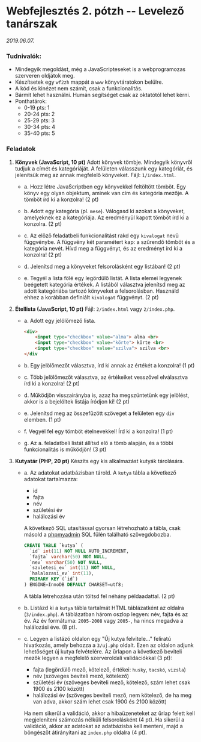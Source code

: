 # Webfejlesztés 2. pótzh -- Levelező tanárszak

_2019.06.07._

### Tudnivalók:

- Mindegyik megoldást, még a JavaScripteseket is a webprogramozas szerveren oldjátok meg.
- Készítsetek egy `wf2zh` mappát a `www` könyvtáratokon belülre.
- A kód és kinézet nem számít, csak a funkcionalitás.
- Bármit lehet használni. Humán segítséget csak az oktatótól lehet kérni.
- Ponthatárok:
    + 0-19 pts: 1
    + 20-24 pts: 2
    + 25-29 pts: 3
    + 30-34 pts: 4
    + 35-40 pts: 5


### Feladatok

1. **Könyvek (JavaScript, 10 pt)** Adott könyvek tömbje. Mindegyik könyvről tudjuk a címét és kategóriáját. A felületen válasszunk egy kategóriát, és jelenítsük meg az annak megfelelő könyveket. Fájl: `1/index.html`.
    
    - a. Hozz létre JavaScriptben egy könyvekkel feltöltött tömböt. Egy könyv egy olyan objektum, aminek van cím és kategória mezője. A tömböt írd ki a konzolra! (2 pt)

    - b. Adott egy kategória (pl. `mese`). Válogasd ki azokat a könyveket, amelyeknek ez a kategóriája. Az eredményül kapott tömböt írd ki a konzolra. (2 pt)

    - c. Az előző feladatbeli funkcionalitást rakd egy `kivalogat` nevű függvénybe. A függvény két paramétert kap: a szűrendő tömböt és a kategória nevét. Hívd meg a függvényt, és az eredményt írd ki a konzolra! (2 pt)

    - d. Jelenítsd meg a könyveket felsorolásként egy listában! (2 pt)

    - e. Tegyél a lista fölé egy legördülő listát. A lista elemei legyenek beégetett kategória értékek. A listából választva jelenítsd meg az adott kategóriába tartozó könyveket a felsorolásban. Használd ehhez a korábban definiált `kivalogat` függvényt. (2 pt)

2. **Étellista (JavaScript, 10 pt)** Fájl: `2/index.html` vagy `2/index.php`.

    - a. Adott egy jelölőmező lista.

        ```html
        <div>
            <input type="checkbox" value="alma"> alma <br>
            <input type="checkbox" value="körte"> körte <br>
            <input type="checkbox" value="szilva"> szilva <br>
        </div
        ```

    - b. Egy jelölőmezőt választva, írd ki annak az értékét a konzolra! (1 pt)

    - c. Több jelölőmezőt választva, az értékeiket vesszővel elválasztva írd ki a konzolra! (2 pt)

    - d. Működjön visszairányba is, azaz ha megszüntetünk egy jelölést, akkor is a bejelöltek listája íródjon ki! (2 pt)

    - e. Jelenítsd meg az összefűzött szöveget a felületen egy `div` elemben. (1 pt)

    - f. Vegyél fel egy tömböt ételnevekkel! Írd ki a konzolra! (1 pt)

    - g. Az a. feladatbeli listát állítsd elő a tömb alapján, és a többi funkcionalitás is működjön! (3 pt)

3. **Kutyatár (PHP, 20 pt)** Készíts egy kis alkalmazást kutyák tárolására.
    
    - a. Az adatokat adatbázisban tárold. A `kutya` tábla a következő adatokat tartalmazza:

        - id
        - fajta
        - név
        - születési év
        - halálozási év

        A következő SQL utasítással gyorsan létrehozható a tábla, csak másold a [phpmyadmin](http://webprogramozas.inf.elte.hu/phpmyadmin/index.php) SQL fülén található szövegdobozba.

        ```sql
        CREATE TABLE `kutya` (
          `id` int(11) NOT NULL AUTO_INCREMENT,
          `fajta` varchar(50) NOT NULL,
          `nev` varchar(50) NOT NULL,
          `szuletesi_ev` int(11) NOT NULL,
          `halalozasi_ev` int(11),
          PRIMARY KEY (`id`)
        ) ENGINE=InnoDB DEFAULT CHARSET=utf8;
        ```

        A tábla létrehozása után töltsd fel néhány példaadattal. (2 pt)

    - b. Listázd ki a `kutya` tábla tartalmát HTML táblázatként az oldalra (`3/index.php`). A táblázatban három oszlop legyen: név, fajta és az év. Az év formátuma: `2005-2008` vagy `2005-`, ha nincs megadva a halálozási éve. (8 pt).

    - c. Legyen a listázó oldalon egy "Új kutya felvitele..." feliratú hivatkozás, amely behozza a `3/uj.php` oldalt. Ezen az oldalon adjunk lehetőséget új kutya felvételére. Az űrlapon a következő beviteli mezők legyen a megfelelő szerveroldali validációkkal (3 pt):

        - fajta (legördülő mező, kötelező, értékei: `husky`, `tacskó`, `vizsla`)
        - név (szöveges beviteli mező, kötelező)
        - születési év (szöveges beviteli mező, kötelező, szám lehet csak 1900 és 2100 között)
        - halálozási év (szöveges beviteli mező, nem kötelező, de ha meg van adva, akkor szám lehet csak 1900 és 2100 között)

        Ha nem sikerül a validáció, akkor a hibaüzeneteket az űrlap felett kell megjeleníteni számozás nélküli felsorolásként (4 pt). Ha sikerül a validáció, akkor az adatokat az adatbázisba kell menteni, majd a böngészőt átirányítani az `index.php` oldalra (4 pt).

 


